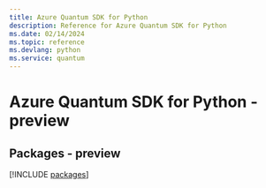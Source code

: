 ```yaml
---
title: Azure Quantum SDK for Python
description: Reference for Azure Quantum SDK for Python
ms.date: 02/14/2024
ms.topic: reference
ms.devlang: python
ms.service: quantum
---
```

# Azure Quantum SDK for Python - preview
## Packages - preview
[!INCLUDE [packages](quantum-index.md)]